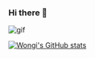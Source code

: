 ### Hi there 👋

![gif](https://user-images.githubusercontent.com/77471641/106565943-f077eb00-6572-11eb-912e-7feb2d7553bd.gif)

[![Wongi's GitHub stats](https://github-readme-stats.vercel.app/api?username=hksoftcorn&count_private=true&show_icons=true&theme=buefy)](https://github.com/anuraghazra/github-readme-stats)


<!--
**hksoftcorn/hksoftcorn** is a ✨ _special_ ✨ repository because its `README.md` (this file) appears on your GitHub profile.

Here are some ideas to get you started:

- 🔭 I’m currently working on ...
- 🌱 I’m currently learning ...
- 👯 I’m looking to collaborate on ...
- 🤔 I’m looking for help with ...
- 💬 Ask me about ...
- 📫 How to reach me: ...
- 😄 Pronouns: ...
- ⚡ Fun fact: ...
-->
